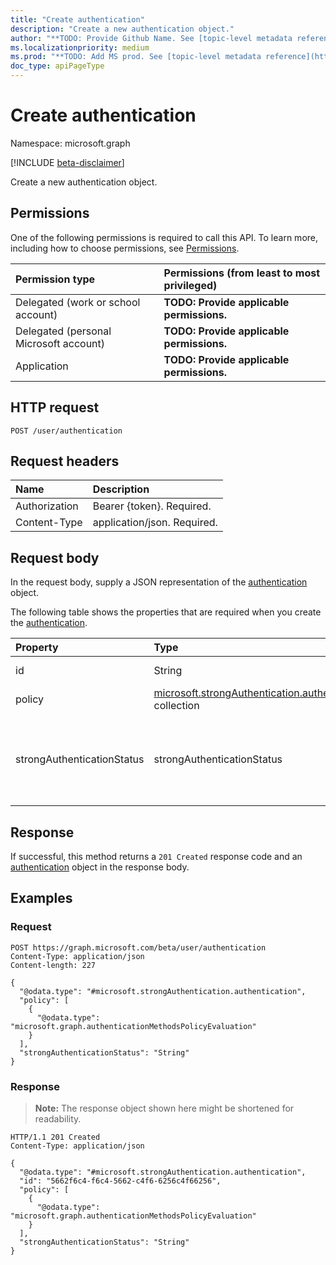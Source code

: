 ```yaml
---
title: "Create authentication"
description: "Create a new authentication object."
author: "**TODO: Provide Github Name. See [topic-level metadata reference](https://msgo.azurewebsites.net/add/document/guidelines/metadata.html#topic-level-metadata)**"
ms.localizationpriority: medium
ms.prod: "**TODO: Add MS prod. See [topic-level metadata reference](https://msgo.azurewebsites.net/add/document/guidelines/metadata.html#topic-level-metadata)**"
doc_type: apiPageType
---
```


# Create authentication
Namespace: microsoft.graph

[!INCLUDE [beta-disclaimer](../../includes/beta-disclaimer.md)]

Create a new authentication object.

## Permissions
One of the following permissions is required to call this API. To learn more, including how to choose permissions, see [Permissions](/graph/permissions-reference).

|Permission type|Permissions (from least to most privileged)|
|:---|:---|
|Delegated (work or school account)|**TODO: Provide applicable permissions.**|
|Delegated (personal Microsoft account)|**TODO: Provide applicable permissions.**|
|Application|**TODO: Provide applicable permissions.**|

## HTTP request

<!-- {
  "blockType": "ignored"
}
-->
``` http
POST /user/authentication
```

## Request headers
|Name|Description|
|:---|:---|
|Authorization|Bearer {token}. Required.|
|Content-Type|application/json. Required.|

## Request body
In the request body, supply a JSON representation of the [authentication](../resources/authentication.md) object.

The following table shows the properties that are required when you create the [authentication](../resources/authentication.md).

|Property|Type|Description|
|:---|:---|:---|
|id|String|**TODO: Add Description**|
|policy|[microsoft.strongAuthentication.authenticationMethodsPolicyEvaluation](../resources/authenticationmethodspolicyevaluation.md) collection|**TODO: Add Description**|
|strongAuthenticationStatus|strongAuthenticationStatus|**TODO: Add Description**. The possible values are: `none`, `perUserMfaEnabled`, `perUserMfaEnforced`, `unknownFutureValue`.|



## Response

If successful, this method returns a `201 Created` response code and an [authentication](../resources/authentication.md) object in the response body.

## Examples

### Request
<!-- {
  "blockType": "request",
  "name": "create_authentication_from_"
}
-->
``` http
POST https://graph.microsoft.com/beta/user/authentication
Content-Type: application/json
Content-length: 227

{
  "@odata.type": "#microsoft.strongAuthentication.authentication",
  "policy": [
    {
      "@odata.type": "microsoft.graph.authenticationMethodsPolicyEvaluation"
    }
  ],
  "strongAuthenticationStatus": "String"
}
```


### Response
>**Note:** The response object shown here might be shortened for readability.
<!-- {
  "blockType": "response",
  "truncated": true,
  "@odata.type": "microsoft.strongAuthentication.authentication"
}
-->
``` http
HTTP/1.1 201 Created
Content-Type: application/json

{
  "@odata.type": "#microsoft.strongAuthentication.authentication",
  "id": "5662f6c4-f6c4-5662-c4f6-6256c4f66256",
  "policy": [
    {
      "@odata.type": "microsoft.graph.authenticationMethodsPolicyEvaluation"
    }
  ],
  "strongAuthenticationStatus": "String"
}
```

